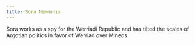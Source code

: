 ```yaml
---
title: Sora Nemmonis
---
```


Sora works as a spy for the Werriadi Republic and has tilted the scales of Argotian politics in favor of Werriad over Mineos